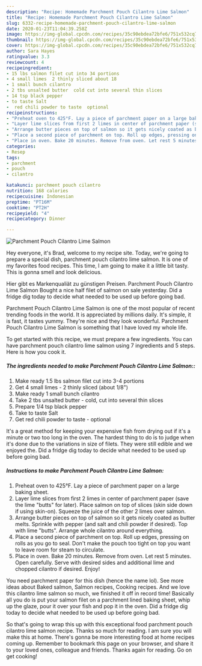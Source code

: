 ```yaml
---
description: "Recipe: Homemade Parchment Pouch Cilantro Lime Salmon"
title: "Recipe: Homemade Parchment Pouch Cilantro Lime Salmon"
slug: 6332-recipe-homemade-parchment-pouch-cilantro-lime-salmon
date: 2020-01-23T11:04:39.258Z
image: https://img-global.cpcdn.com/recipes/35c90ebdea72bfe6/751x532cq70/parchment-pouch-cilantro-lime-salmon-recipe-main-photo.jpg
thumbnail: https://img-global.cpcdn.com/recipes/35c90ebdea72bfe6/751x532cq70/parchment-pouch-cilantro-lime-salmon-recipe-main-photo.jpg
cover: https://img-global.cpcdn.com/recipes/35c90ebdea72bfe6/751x532cq70/parchment-pouch-cilantro-lime-salmon-recipe-main-photo.jpg
author: Sara Hayes
ratingvalue: 3.3
reviewcount: 4
recipeingredient:
- 15 lbs salmon filet cut into 34 portions
- 4 small limes  2 thinly sliced about 18
- 1 small bunch cilantro
- 2 tbs unsalted butter  cold cut into several thin slices
- 14 tsp black pepper
- to taste Salt
-  red chili powder to taste  optional
recipeinstructions:
- "Preheat oven to 425°F. Lay a piece of parchment paper on a large baking sheet."
- "Layer lime slices from first 2 limes in center of parchment paper (save the lime &#34;butts&#34; for later). Place salmon on top of slices (skin side down if using skin-on). Squeeze the juice of the other 2 limes over salmon."
- "Arrange butter pieces on top of salmon so it gets nicely coated as butter melts. Sprinkle with pepper (and salt and chili powder if desired). Top with lime &#34;butts&#34;. Arrange whole cilantro around everything."
- "Place a second piece of parchment on top. Roll up edges, pressing on rolls as you go to seal. Don&#39;t make the pouch too tight on top you want to leave room for steam to circulate."
- "Place in oven. Bake 20 minutes. Remove from oven. Let rest 5 minutes. Open carefully. Serve with desired sides and additional lime and chopped cilantro if desired. Enjoy!"
categories:
- Resep
tags:
- parchment
- pouch
- cilantro

katakunci: parchment pouch cilantro
nutrition: 168 calories
recipecuisine: Indonesian
preptime: "PT16M"
cooktime: "PT2H"
recipeyield: "4"
recipecategory: Dinner

---
```



![Parchment Pouch Cilantro Lime Salmon](https://img-global.cpcdn.com/recipes/35c90ebdea72bfe6/751x532cq70/parchment-pouch-cilantro-lime-salmon-recipe-main-photo.jpg)

Hey everyone, it's Brad, welcome to my recipe site. Today, we're going to prepare a special dish, parchment pouch cilantro lime salmon. It is one of my favorites food recipes. This time, I am going to make it a little bit tasty. This is gonna smell and look delicious.

Hier gibt es Markenqualiät zu günstigen Preisen. Parchment Pouch Cilantro Lime Salmon Bought a nice half filet of salmon on sale yesterday. Did a fridge dig today to decide what needed to be used up before going bad.

Parchment Pouch Cilantro Lime Salmon is one of the most popular of recent trending foods in the world. It is appreciated by millions daily. It's simple, it is fast, it tastes yummy. They're nice and they look wonderful. Parchment Pouch Cilantro Lime Salmon is something that I have loved my whole life.


To get started with this recipe, we must prepare a few ingredients. You can have parchment pouch cilantro lime salmon using 7 ingredients and 5 steps. Here is how you cook it.

##### The ingredients needed to make Parchment Pouch Cilantro Lime Salmon::

1. Make ready 1.5 lbs salmon filet cut into 3-4 portions
1. Get 4 small limes - 2 thinly sliced (about 1/8&#34;)
1. Make ready 1 small bunch cilantro
1. Take 2 tbs unsalted butter - cold, cut into several thin slices
1. Prepare 1/4 tsp black pepper
1. Take to taste Salt
1. Get  red chili powder to taste - optional


It&#39;s a great method for keeping your expensive fish from drying out if it&#39;s a minute or two too long in the oven. The hardest thing to do is to judge when it&#39;s done due to the variations in size of filets. They were still edible and we enjoyed the. Did a fridge dig today to decide what needed to be used up before going bad. 

##### Instructions to make Parchment Pouch Cilantro Lime Salmon:

1. Preheat oven to 425°F. Lay a piece of parchment paper on a large baking sheet.
1. Layer lime slices from first 2 limes in center of parchment paper (save the lime &#34;butts&#34; for later). Place salmon on top of slices (skin side down if using skin-on). Squeeze the juice of the other 2 limes over salmon.
1. Arrange butter pieces on top of salmon so it gets nicely coated as butter melts. Sprinkle with pepper (and salt and chili powder if desired). Top with lime &#34;butts&#34;. Arrange whole cilantro around everything.
1. Place a second piece of parchment on top. Roll up edges, pressing on rolls as you go to seal. Don&#39;t make the pouch too tight on top you want to leave room for steam to circulate.
1. Place in oven. Bake 20 minutes. Remove from oven. Let rest 5 minutes. Open carefully. Serve with desired sides and additional lime and chopped cilantro if desired. Enjoy!


You need parchment paper for this dish (hence the name lol). See more ideas about Baked salmon, Salmon recipes, Cooking recipes. And we love this cilantro lime salmon so much, we finished it off in record time! Basically all you do is put your salmon filet on a parchment lined baking sheet, whip up the glaze, pour it over your fish and pop it in the oven. Did a fridge dig today to decide what needed to be used up before going bad. 

So that's going to wrap this up with this exceptional food parchment pouch cilantro lime salmon recipe. Thanks so much for reading. I am sure you will make this at home. There's gonna be more interesting food at home recipes coming up. Remember to bookmark this page on your browser, and share it to your loved ones, colleague and friends. Thanks again for reading. Go on get cooking!
